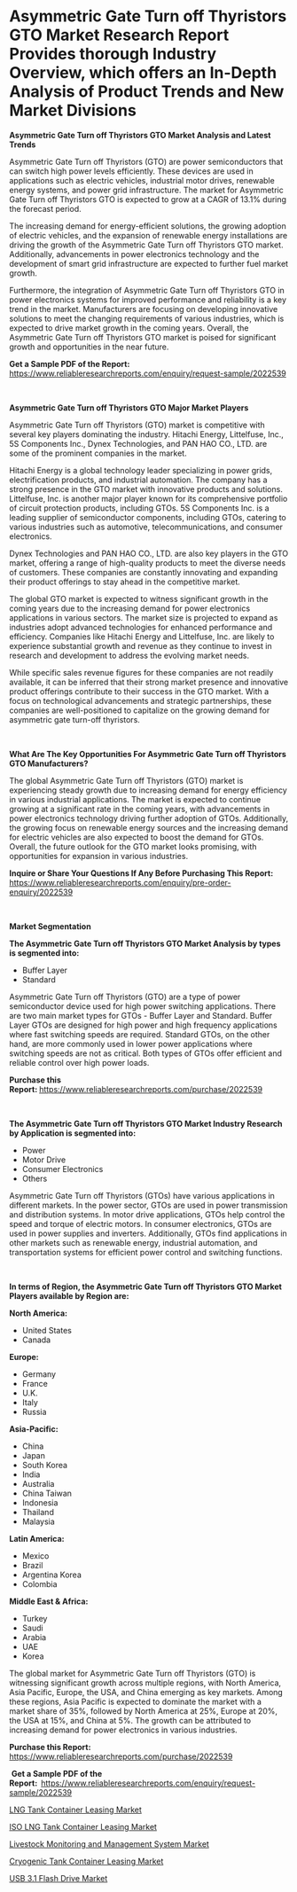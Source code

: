<p><h1>Asymmetric Gate Turn off Thyristors GTO Market Research Report Provides thorough Industry Overview, which offers an In-Depth Analysis of Product Trends and New Market Divisions</h1></p><p><strong>Asymmetric Gate Turn off Thyristors GTO Market Analysis and Latest Trends</strong></p>
<p><p>Asymmetric Gate Turn off Thyristors (GTO) are power semiconductors that can switch high power levels efficiently. These devices are used in applications such as electric vehicles, industrial motor drives, renewable energy systems, and power grid infrastructure. The market for Asymmetric Gate Turn off Thyristors GTO is expected to grow at a CAGR of 13.1% during the forecast period.</p><p>The increasing demand for energy-efficient solutions, the growing adoption of electric vehicles, and the expansion of renewable energy installations are driving the growth of the Asymmetric Gate Turn off Thyristors GTO market. Additionally, advancements in power electronics technology and the development of smart grid infrastructure are expected to further fuel market growth.</p><p>Furthermore, the integration of Asymmetric Gate Turn off Thyristors GTO in power electronics systems for improved performance and reliability is a key trend in the market. Manufacturers are focusing on developing innovative solutions to meet the changing requirements of various industries, which is expected to drive market growth in the coming years. Overall, the Asymmetric Gate Turn off Thyristors GTO market is poised for significant growth and opportunities in the near future.</p></p>
<p><strong>Get a Sample PDF of the Report:&nbsp;</strong> <a href="https://www.reliableresearchreports.com/enquiry/request-sample/2022539">https://www.reliableresearchreports.com/enquiry/request-sample/2022539</a></p>
<p>&nbsp;</p>
<p><strong>Asymmetric Gate Turn off Thyristors GTO Major Market Players</strong></p>
<p><p>Asymmetric Gate Turn off Thyristors (GTO) market is competitive with several key players dominating the industry. Hitachi Energy, Littelfuse, Inc., 5S Components Inc., Dynex Technologies, and PAN HAO CO., LTD. are some of the prominent companies in the market.</p><p>Hitachi Energy is a global technology leader specializing in power grids, electrification products, and industrial automation. The company has a strong presence in the GTO market with innovative products and solutions. Littelfuse, Inc. is another major player known for its comprehensive portfolio of circuit protection products, including GTOs. 5S Components Inc. is a leading supplier of semiconductor components, including GTOs, catering to various industries such as automotive, telecommunications, and consumer electronics.</p><p>Dynex Technologies and PAN HAO CO., LTD. are also key players in the GTO market, offering a range of high-quality products to meet the diverse needs of customers. These companies are constantly innovating and expanding their product offerings to stay ahead in the competitive market.</p><p>The global GTO market is expected to witness significant growth in the coming years due to the increasing demand for power electronics applications in various sectors. The market size is projected to expand as industries adopt advanced technologies for enhanced performance and efficiency. Companies like Hitachi Energy and Littelfuse, Inc. are likely to experience substantial growth and revenue as they continue to invest in research and development to address the evolving market needs.</p><p>While specific sales revenue figures for these companies are not readily available, it can be inferred that their strong market presence and innovative product offerings contribute to their success in the GTO market. With a focus on technological advancements and strategic partnerships, these companies are well-positioned to capitalize on the growing demand for asymmetric gate turn-off thyristors.</p></p>
<p>&nbsp;</p>
<p><strong>What Are The Key Opportunities For Asymmetric Gate Turn off Thyristors GTO Manufacturers?</strong></p>
<p><p>The global Asymmetric Gate Turn off Thyristors (GTO) market is experiencing steady growth due to increasing demand for energy efficiency in various industrial applications. The market is expected to continue growing at a significant rate in the coming years, with advancements in power electronics technology driving further adoption of GTOs. Additionally, the growing focus on renewable energy sources and the increasing demand for electric vehicles are also expected to boost the demand for GTOs. Overall, the future outlook for the GTO market looks promising, with opportunities for expansion in various industries.</p></p>
<p><strong>Inquire or Share Your Questions If Any Before Purchasing This Report:</strong> <a href="https://www.reliableresearchreports.com/enquiry/pre-order-enquiry/2022539">https://www.reliableresearchreports.com/enquiry/pre-order-enquiry/2022539</a></p>
<p>&nbsp;</p>
<p><strong>Market Segmentation</strong></p>
<p><strong>The Asymmetric Gate Turn off Thyristors GTO Market Analysis by types is segmented into:</strong></p>
<p><ul><li>Buffer Layer</li><li>Standard</li></ul></p>
<p><p>Asymmetric Gate Turn off Thyristors (GTO) are a type of power semiconductor device used for high power switching applications. There are two main market types for GTOs - Buffer Layer and Standard. Buffer Layer GTOs are designed for high power and high frequency applications where fast switching speeds are required. Standard GTOs, on the other hand, are more commonly used in lower power applications where switching speeds are not as critical. Both types of GTOs offer efficient and reliable control over high power loads.</p></p>
<p><strong>Purchase this Report:&nbsp;</strong><a href="https://www.reliableresearchreports.com/purchase/2022539">https://www.reliableresearchreports.com/purchase/2022539</a></p>
<p>&nbsp;</p>
<p><strong>The Asymmetric Gate Turn off Thyristors GTO Market Industry Research by Application is segmented into:</strong></p>
<p><ul><li>Power</li><li>Motor Drive</li><li>Consumer Electronics</li><li>Others</li></ul></p>
<p><p>Asymmetric Gate Turn off Thyristors (GTOs) have various applications in different markets. In the power sector, GTOs are used in power transmission and distribution systems. In motor drive applications, GTOs help control the speed and torque of electric motors. In consumer electronics, GTOs are used in power supplies and inverters. Additionally, GTOs find applications in other markets such as renewable energy, industrial automation, and transportation systems for efficient power control and switching functions.</p></p>
<p>&nbsp;</p>
<p><strong>In terms of Region, the Asymmetric Gate Turn off Thyristors GTO Market Players available by Region are:</strong></p>
<p>
    <p> <strong> North America: </strong>
        <ul>
            <li>United States</li>
            <li>Canada</li>
        </ul>
        </p> 
    <p> <strong> Europe: </strong>
        <ul>
            <li>Germany</li>
            <li>France</li>
            <li>U.K.</li>
            <li>Italy</li>
            <li>Russia</li>
        </ul>
        </p> 
    <p> <strong> Asia-Pacific: </strong>
        <ul>
            <li>China</li>
            <li>Japan</li>
            <li>South Korea</li>
            <li>India</li>
            <li>Australia</li>
            <li>China Taiwan</li>
            <li>Indonesia</li>
            <li>Thailand</li>
            <li>Malaysia</li>
        </ul>
        </p> 
    <p> <strong> Latin America: </strong>
        <ul>
            <li>Mexico</li>
            <li>Brazil</li>
            <li>Argentina Korea</li>
            <li>Colombia</li>
        </ul>
        </p> 
    <p> <strong> Middle East & Africa: </strong>
        <ul>
            <li>Turkey</li>
            <li>Saudi</li>
            <li>Arabia</li>
            <li>UAE</li>
            <li>Korea</li>
        </ul>
    </p>
    </p>
<p><p>The global market for Asymmetric Gate Turn off Thyristors (GTO) is witnessing significant growth across multiple regions, with North America, Asia Pacific, Europe, the USA, and China emerging as key markets. Among these regions, Asia Pacific is expected to dominate the market with a market share of 35%, followed by North America at 25%, Europe at 20%, the USA at 15%, and China at 5%. The growth can be attributed to increasing demand for power electronics in various industries.</p></p>
<p><strong>Purchase this Report: </strong><a href="https://www.reliableresearchreports.com/purchase/2022539">https://www.reliableresearchreports.com/purchase/2022539</a></p>
<p>&nbsp;<strong>Get a Sample PDF of the Report:&nbsp;&nbsp;</strong><a href="https://www.reliableresearchreports.com/enquiry/request-sample/2022539">https://www.reliableresearchreports.com/enquiry/request-sample/2022539</a></p>
<p><strong></strong></p>
<p><p><a href="https://sore-arch-6db.notion.site/LNG-Tank-Container-Leasing-Market-Size-Global-Industry-Overview-Market-Segmentation-and-Forecast--b1bbe88ba17945229b564a95b93f96b1">LNG Tank Container Leasing Market</a></p><p><a href="https://funky-papaya-cf4.notion.site/ISO-LNG-Tank-Container-Leasing-Market-Size-Global-Industry-Overview-Market-Segmentation-and-Foreca-e20dc23e75344c0eab729b22acf4545f">ISO LNG Tank Container Leasing Market</a></p><p><a href="https://view.publitas.com/reportprime-1/global-livestock-monitoring-and-management-system-market-by-types-applications-and-major-players-with-regional-growth-rate-analysis-and-development-situation-from-2024-to-2031/">Livestock Monitoring and Management System Market</a></p><p><a href="https://confirmed-shield-e13.notion.site/Cryogenic-Tank-Container-Leasing-Market-Size-Growing-and-Forecasted-for-period-from-2024-2031-and--35868d6e813e4cba89cbb391f1d5f466">Cryogenic Tank Container Leasing Market</a></p><p><a href="https://view.publitas.com/reportprime-1/usb-3-1-flash-drive-market-share-market-new-trends-analysis-report-by-type-by-application-by-end-use-by-region-and-segment-forecasts-2024-2031/">USB 3.1 Flash Drive Market</a></p></p>
